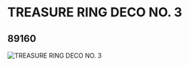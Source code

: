 # TREASURE RING DECO NO. 3
## 89160
![TREASURE RING DECO NO. 3](https://lc-www-live-s.legocdn.com/media/bricks/5/2/4570659.jpg)